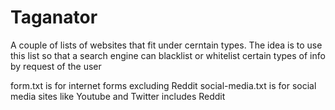 # Taganator
A couple of lists of websites that fit under cerntain types. The idea is to use this list so that a search engine can blacklist or whitelist certain types of info by request of the user

form.txt is for internet forms excluding Reddit
social-media.txt is for social media sites like Youtube and Twitter includes Reddit
